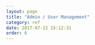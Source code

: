 ```yaml
---
layout: page
title: "Admin / User Management"
category: ref
date: 2017-07-22 15:12:31
order: 6
---
```



